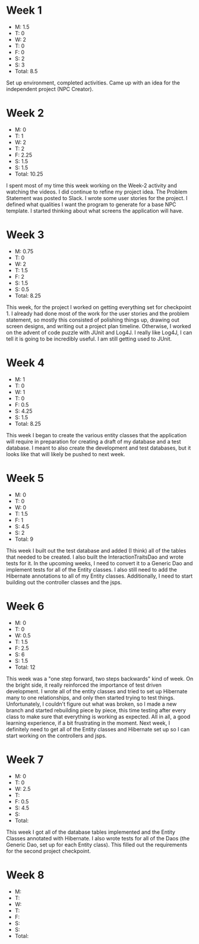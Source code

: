 # Week 1
- M: 1.5
- T: 0
- W: 2
- T: 0
- F: 0
- S: 2
- S: 3
- Total: 8.5

Set up environment, completed activities. Came up with an idea for
the independent project (NPC Creator).
# Week 2
- M: 0
- T: 1
- W: 2
- T: 2
- F: 2.25
- S: 1.5
- S: 1.5
- Total: 10.25

I spent most of my time this week working on the Week-2 activity and watching the videos. I did continue
to refine my project idea. The Problem Statement was posted to Slack. I wrote some user stories for the 
project. I defined what qualities I want the program to generate for a base NPC template. I started thinking
about what screens the application will have.
# Week 3
- M: 0.75
- T: 0
- W: 2
- T: 1.5
- F: 2
- S: 1.5
- S: 0.5
- Total: 8.25

This week, for the project I worked on getting everything set for checkpoint 1. I already had done most of the work
for the user stories and the problem statement, so mostly this consisted of polishing things up, drawing out 
screen designs, and writing out a project plan timeline.
Otherwise, I worked on the advent of code puzzle with JUnit and Log4J. I really like Log4J, I can tell it is 
going to be incredibly useful. I am still getting used to JUnit.

# Week 4
- M: 1
- T: 0
- W: 1
- T: 0
- F: 0.5
- S: 4.25
- S: 1.5
- Total: 8.25

This week I began to create the various entity classes that the application will require in preparation for creating a 
draft of my database and a test database. I meant to also create the development and test databases, but it looks like
that will likely be pushed to next week.

# Week 5
- M: 0
- T: 0
- W: 0
- T: 1.5
- F: 1
- S: 4.5
- S: 2
- Total: 9

This week I built out the test database and added (I think) all of the tables that needed to be created. I also built 
the InteractionTraitsDao and wrote tests for it. In the upcoming weeks, I need to convert it to a Generic Dao and 
implement tests for all of the Entity classes. I also still need to add the Hibernate annotations to all of my Entity
classes. Additionally, I need to start building out the controller classes and the jsps.

# Week 6
- M: 0
- T: 0
- W: 0.5
- T: 1.5
- F: 2.5
- S: 6
- S: 1.5
- Total: 12

This week was a "one step forward, two steps backwards" kind of week. On the bright side, it really reinforced the
importance of test driven development. I wrote all of the entity classes and tried to set up Hibernate many to one 
relationships, and only then started trying to test things. Unfortunately, I couldn't figure out what was broken, so
I made a new branch and started rebuilding piece by piece, this time testing after every class to make sure that everything 
is working as expected. All in all, a good learning experience, if a bit frustrating in the moment. Next week, I definitely
need to get all of the Entity classes and Hibernate set up so I can start working on the controllers and jsps.
# Week 7
- M: 0
- T: 0
- W: 2.5
- T:
- F: 0.5
- S: 4.5
- S:
- Total:

This week I got all of the database tables implemented and the Entity Classes annotated with Hibernate.
I also wrote tests for all of the Daos (the Generic Dao, set up for each Entity class). This filled out
the requirements for the second project checkpoint.

# Week 8
- M:
- T:
- W:
- T:
- F:
- S:
- S:
- Total: